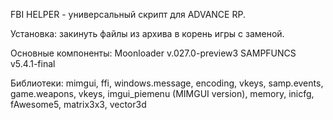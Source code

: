 FBI HELPER - универсальный скрипт для ADVANCE RP.

Установка: закинуть файлы из архива в корень игры с заменой.

Основные компоненты:
Moonloader v.027.0-preview3
SAMPFUNCS v5.4.1-final

Библиотеки:
mimgui, ffi, windows.message, encoding, vkeys, samp.events, game.weapons, vkeys, imgui_piemenu (MIMGUI version), memory, inicfg, fAwesome5, matrix3x3, vector3d
